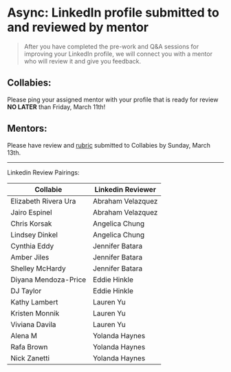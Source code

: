 # Async: LinkedIn profile submitted to and reviewed by mentor

> After you have completed the pre-work and Q&A sessions for improving your LinkedIn profile, we will connect you with a mentor who will review it and give you feedback.

## Collabies:

Please ping your assigned mentor with your profile that is ready for review **NO LATER** than Friday, March 11th!

## Mentors:

Please have review and [rubric](https://docs.google.com/spreadsheets/d/1e0n1k6izyZM0mkmkL9zezr7FW2-qRLu-bmFnYBLVkLs/edit#gid=0) submitted to Collabies by Sunday, March 13th.

---

Linkedin Review Pairings:

[comment]: <> (Populate using the values in this CodeSandbox: https://codesandbox.io/s/career-lab-pairings-u1qmj?file=/src/App.js)
[comment]: <> (TODO: move this script into this project somehow)

| Collabie | Linkedin Reviewer |
| ---- | ---- |
| Elizabeth Rivera Ura | Abraham Velazquez | 
| Jairo Espinel | Abraham Velazquez | 
| Chris Korsak | Angelica Chung | 
| Lindsey Dinkel | Angelica Chung | 
| Cynthia Eddy | Jennifer Batara |
| Amber Jiles | Jennifer Batara |
| Shelley McHardy | Jennifer Batara |
| Diyana Mendoza-Price | Eddie Hinkle| 
| DJ Taylor | Eddie Hinkle | 
| Kathy Lambert | Lauren Yu | 
| Kristen Monnik | Lauren Yu |
| Viviana Davila | Lauren Yu |
| Alena M | Yolanda Haynes | 
| Rafa Brown | Yolanda Haynes | 
| Nick Zanetti | Yolanda Haynes |
